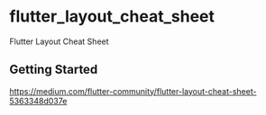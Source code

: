 # flutter_layout_cheat_sheet

Flutter Layout Cheat Sheet 

## Getting Started

https://medium.com/flutter-community/flutter-layout-cheat-sheet-5363348d037e
